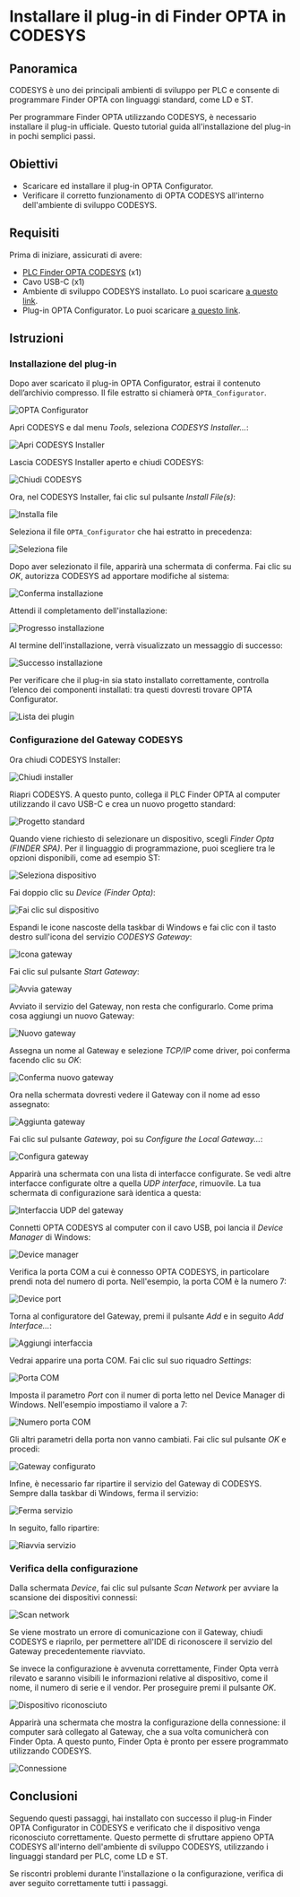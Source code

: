 # Installare il plug-in di Finder OPTA in CODESYS

## Panoramica

CODESYS è uno dei principali ambienti di sviluppo per PLC e consente di
programmare Finder OPTA con linguaggi standard, come LD e ST.

Per programmare Finder OPTA utilizzando CODESYS, è necessario installare il
plug-in ufficiale. Questo tutorial guida all'installazione del plug-in in pochi
semplici passi.

## Obiettivi

- Scaricare ed installare il plug-in OPTA Configurator.
- Verificare il corretto funzionamento di OPTA CODESYS all'interno
  dell'ambiente di sviluppo CODESYS.

## Requisiti

Prima di iniziare, assicurati di avere:

- [PLC Finder OPTA CODESYS](https://opta.findernet.com/it/codesys) (x1)
- Cavo USB-C (x1)
- Ambiente di sviluppo CODESYS installato. Lo puoi scaricare [a questo
  link](https://opta.findernet.com/it/codesys#download-software).
- Plug-in OPTA Configurator. Lo puoi scaricare [a questo
  link](https://opta.findernet.com/it/codesys#download-software).

## Istruzioni

### Installazione del plug-in

Dopo aver scaricato il plug-in OPTA Configurator, estrai il contenuto
dell’archivio compresso. Il file estratto si chiamerà `OPTA_Configurator`.

![OPTA Configurator](assets/file.png)

Apri CODESYS e dal menu _Tools_, seleziona _CODESYS Installer..._:

![Apri CODESYS Installer](assets/launch_installer.png)

Lascia CODESYS Installer aperto e chiudi CODESYS:

![Chiudi CODESYS](assets/exit_codesys.png)

Ora, nel CODESYS Installer, fai clic sul pulsante _Install File(s)_:

![Installa file](assets/install_file.png)

Seleziona il file `OPTA_Configurator` che hai estratto in precedenza:

![Seleziona file](assets/package.png)

Dopo aver selezionato il file, apparirà una schermata di conferma. Fai clic su
_OK_, autorizza CODESYS ad apportare modifiche al sistema:

![Conferma installazione](assets/package_confirm.png)

Attendi il completamento dell'installazione:

![Progresso installazione](assets/installation_progress.png)

Al termine dell'installazione, verrà visualizzato un messaggio di successo:

![Successo installazione](assets/installation_success.png)

Per verificare che il plug-in sia stato installato correttamente, controlla
l’elenco dei componenti installati: tra questi dovresti trovare OPTA
Configurator.

![Lista dei plugin](assets/plugin.png)

### Configurazione del Gateway CODESYS

Ora chiudi CODESYS Installer:

![Chiudi installer](assets/exit_installer.png)

Riapri CODESYS. A questo punto, collega il PLC Finder OPTA al computer
utilizzando il cavo USB-C e crea un nuovo progetto standard:

![Progetto standard](assets/project.png)

Quando viene richiesto di selezionare un dispositivo, scegli _Finder Opta
(FINDER SPA)_. Per il linguaggio di programmazione, puoi scegliere tra le
opzioni disponibili, come ad esempio ST:

![Seleziona dispositivo](assets/device.png)

Fai doppio clic su _Device (Finder Opta)_:

![Fai clic sul dispositivo](assets/device_click.png)

Espandi le icone nascoste della taskbar di Windows e fai clic con il tasto
destro sull'icona del servizio _CODESYS Gateway_:

![Icona gateway](assets/gateway/gateway_icon.png)

Fai clic sul pulsante _Start Gateway_:

![Avvia gateway](assets/gateway/gateway_start.png)

Avviato il servizio del Gateway, non resta che configurarlo. Come prima cosa
aggiungi un nuovo Gateway:

![Nuovo gateway](assets/gateway/gateway_new.png)

Assegna un nome al Gateway e selezione _TCP/IP_ come driver, poi conferma
facendo clic su _OK_:

![Conferma nuovo gateway](assets/gateway/gateway_new_confirm.png)

Ora nella schermata dovresti vedere il Gateway con il nome ad esso assegnato:

![Aggiunta gateway](assets/gateway/gateway_added.png)

Fai clic sul pulsante _Gateway_, poi su _Configure the Local Gateway..._:

![Configura gateway](assets/gateway/gateway_configure.png)

Apparirà una schermata con una lista di interfacce configurate. Se vedi altre
interfacce configurate oltre a quella _UDP interface_, rimuovile. La tua
schermata di configurazione sarà identica a questa:

![Interfaccia UDP del gateway](assets/gateway/gateway_interfaces.png)

Connetti OPTA CODESYS al computer con il cavo USB, poi lancia il _Device
Manager_ di Windows:

![Device manager](assets/gateway/device_manager.png)

Verifica la porta COM a cui è connesso OPTA CODESYS, in particolare prendi nota
del numero di porta. Nell'esempio, la porta COM è la numero 7:

![Device port](assets/gateway/device_port.png)

Torna al configuratore del Gateway, premi il pulsante _Add_ e in seguito _Add
Interface..._:

![Aggiungi interfaccia](assets/gateway/add_interface.png)

Vedrai apparire una porta COM. Fai clic sul suo riquadro _Settings_:

![Porta COM](assets/gateway/port_com.png)

Imposta il parametro _Port_ con il numer di porta letto nel Device Manager di
Windows. Nell'esempio impostiamo il valore a 7:

![Numero porta COM](assets/gateway/port_number.png)

Gli altri parametri della porta non vanno cambiati. Fai clic sul pulsante _OK_
e procedi:

![Gateway configurato](assets/gateway/gateway_configured.png)

Infine, è necessario far ripartire il servizio del Gateway di CODESYS. Sempre
dalla taskbar di Windows, ferma il servizio:

![Ferma servizio](assets/gateway/stop_service.png)

In seguito, fallo ripartire:

![Riavvia servizio](assets/gateway/start_service.png)

### Verifica della configurazione

Dalla schermata _Device_, fai clic sul pulsante _Scan Network_ per avviare la
scansione dei dispositivi connessi:

![Scan network](assets/scan.png)

Se viene mostrato un errore di comunicazione con il Gateway, chiudi CODESYS e
riaprilo, per permettere all'IDE di riconoscere il servizio del Gateway
precedentemente riavviato.

Se invece la configurazione è avvenuta correttamente, Finder Opta verrà
rilevato e saranno visibili le informazioni relative al dispositivo, come il
nome, il numero di serie e il vendor. Per proseguire premi il pulsante _OK_.

![Dispositivo riconosciuto](assets/detection.png)

Apparirà una schermata che mostra la configurazione della connessione: il
computer sarà collegato al Gateway, che a sua volta comunicherà con Finder
Opta. A questo punto, Finder Opta è pronto per essere programmato utilizzando
CODESYS.

![Connessione](assets/connection.png)

## Conclusioni

Seguendo questi passaggi, hai installato con successo il plug-in Finder OPTA
Configurator in CODESYS e verificato che il dispositivo venga riconosciuto
correttamente. Questo permette di sfruttare appieno OPTA CODESYS all'interno
dell'ambiente di sviluppo CODESYS, utilizzando i linguaggi standard per PLC,
come LD e ST.

Se riscontri problemi durante l'installazione o la configurazione, verifica di
aver seguito correttamente tutti i passaggi.

<!-- Inserire informazioni di contatto per supporto -->
